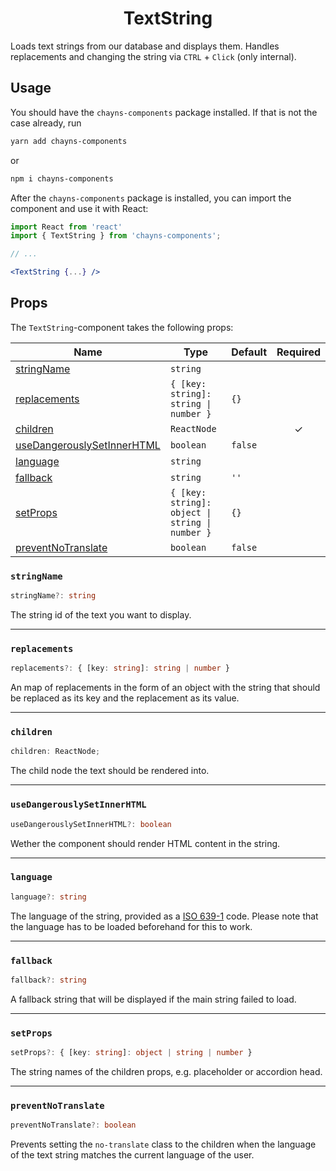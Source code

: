 <div align="center"><h1>TextString</h1></div>

Loads text strings from our database and displays them. Handles replacements and
changing the string via `CTRL` + `Click` (only internal).

## Usage

You should have the `chayns-components` package installed. If that is not the
case already, run

```bash
yarn add chayns-components
```

or

```bash
npm i chayns-components
```

After the `chayns-components` package is installed, you can import the component
and use it with React:

```jsx
import React from 'react'
import { TextString } from 'chayns-components';

// ...

<TextString {...} />
```

## Props

The `TextString`-component takes the following props:

| Name                                                      | Type                                            | Default | Required |
| --------------------------------------------------------- | ----------------------------------------------- | ------- | :------: |
| [stringName](#stringname)                                 | `string`                                        |         |          |
| [replacements](#replacements)                             | `{ [key: string]: string \| number }`           | `{}`    |          |
| [children](#children)                                     | `ReactNode`                                     |         |    ✓     |
| [useDangerouslySetInnerHTML](#usedangerouslysetinnerhtml) | `boolean`                                       | `false` |          |
| [language](#language)                                     | `string`                                        |         |          |
| [fallback](#fallback)                                     | `string`                                        | `''`    |          |
| [setProps](#setprops)                                     | `{ [key: string]: object \| string \| number }` | `{}`    |          |
| [preventNoTranslate](#preventnotranslate)                 | `boolean`                                       | `false` |          |

### `stringName`

```ts
stringName?: string
```

The string id of the text you want to display.

---

### `replacements`

```ts
replacements?: { [key: string]: string | number }
```

An map of replacements in the form of an object with the string that should be
replaced as its key and the replacement as its value.

---

### `children`

```ts
children: ReactNode;
```

The child node the text should be rendered into.

---

### `useDangerouslySetInnerHTML`

```ts
useDangerouslySetInnerHTML?: boolean
```

Wether the component should render HTML content in the string.

---

### `language`

```ts
language?: string
```

The language of the string, provided as a
[ISO 639-1](https://de.wikipedia.org/wiki/ISO_639#ISO_639-1) code. Please note
that the language has to be loaded beforehand for this to work.

---

### `fallback`

```ts
fallback?: string
```

A fallback string that will be displayed if the main string failed to load.

---

### `setProps`

```ts
setProps?: { [key: string]: object | string | number }
```

The string names of the children props, e.g. placeholder or accordion head.

---

### `preventNoTranslate`

```ts
preventNoTranslate?: boolean
```

Prevents setting the `no-translate` class to the children when the language of
the text string matches the current language of the user.
